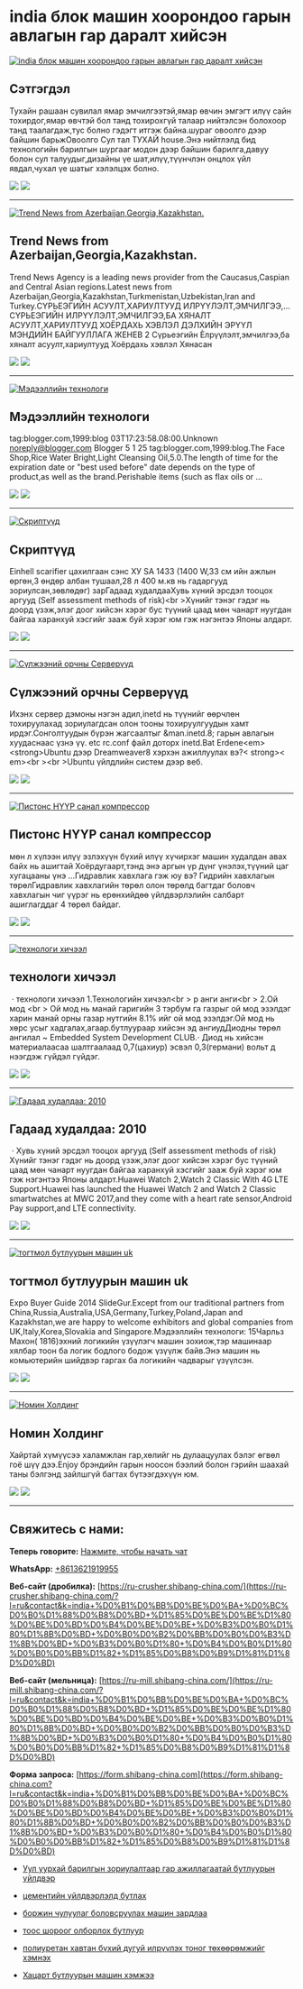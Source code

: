 # india блок машин хоорондоо гарын авлагын гар даралт хийсэн

<a href="https://swt.shibang-china.com/?l=ru&img&k=india+%D0%B1%D0%BB%D0%BE%D0%BA+%D0%BC%D0%B0%D1%88%D0%B8%D0%BD+%D1%85%D0%BE%D0%BE%D1%80%D0%BE%D0%BD%D0%B4%D0%BE%D0%BE+%D0%B3%D0%B0%D1%80%D1%8B%D0%BD+%D0%B0%D0%B2%D0%BB%D0%B0%D0%B3%D1%8B%D0%BD+%D0%B3%D0%B0%D1%80+%D0%B4%D0%B0%D1%80%D0%B0%D0%BB%D1%82+%D1%85%D0%B8%D0%B9%D1%81%D1%8D%D0%BD" target="_blank">![india блок машин хоорондоо гарын авлагын гар даралт хийсэн](http://static.shibang-china.com/all-800x300/150.jpg)</a>

## Сэтгэгдэл
Тухайн рашаан сувилал ямар эмчилгээтэй,ямар өвчин эмгэгт илүү сайн тохирдог,ямар өвчтэй бол танд тохирохгүй талаар нийтэлсэн болохоор танд таалагдаж,тус болно гэдэгт итгэж байна.шураг овоолго дээр байшин барьжОвоолго Сул тал ТУХАЙ house.Энэ нийтлэлд бид технологийн барилгын шургааг модон дээр байшин барилга,давуу болон сул талуудыг,дизайны үе шат,илүү,түүнчлэн онцлох үйл явдал,чухал үе шатыг хэлэлцэх болно.


<a href="https://whatsapp.shibangsoft.com/WhatsApp.php" target="_blank" title="WhatsApp">![](http://static.shibang-china.com/icon/whatsapp.png)</a> <a href="https://swt.shibang-china.com/?l=ru&icon&k=india+%D0%B1%D0%BB%D0%BE%D0%BA+%D0%BC%D0%B0%D1%88%D0%B8%D0%BD+%D1%85%D0%BE%D0%BE%D1%80%D0%BE%D0%BD%D0%B4%D0%BE%D0%BE+%D0%B3%D0%B0%D1%80%D1%8B%D0%BD+%D0%B0%D0%B2%D0%BB%D0%B0%D0%B3%D1%8B%D0%BD+%D0%B3%D0%B0%D1%80+%D0%B4%D0%B0%D1%80%D0%B0%D0%BB%D1%82+%D1%85%D0%B8%D0%B9%D1%81%D1%8D%D0%BD" target="_blank">![](http://static.shibang-china.com/icon/chat-ru.png)</a>

---

<a href="https://swt.shibang-china.com/?l=ru&img&k=india+%D0%B1%D0%BB%D0%BE%D0%BA+%D0%BC%D0%B0%D1%88%D0%B8%D0%BD+%D1%85%D0%BE%D0%BE%D1%80%D0%BE%D0%BD%D0%B4%D0%BE%D0%BE+%D0%B3%D0%B0%D1%80%D1%8B%D0%BD+%D0%B0%D0%B2%D0%BB%D0%B0%D0%B3%D1%8B%D0%BD+%D0%B3%D0%B0%D1%80+%D0%B4%D0%B0%D1%80%D0%B0%D0%BB%D1%82+%D1%85%D0%B8%D0%B9%D1%81%D1%8D%D0%BD" target="_blank">![Trend News from Azerbaijan,Georgia,Kazakhstan.](http://static.shibang-china.com/all-800x300/842.jpg)</a>

## Trend News from Azerbaijan,Georgia,Kazakhstan.
Trend News Agency is a leading news provider from the Caucasus,Caspian and Central Asian regions.Latest news from Azerbaijan,Georgia,Kazakhstan,Turkmenistan,Uzbekistan,Iran and Turkey.СҮРЬЕЭГИЙН АСУУЛТ,ХАРИУЛТУУД ИЛРҮҮЛЭЛТ,ЭМЧИЛГЭЭ,…СҮРЬЕЭГИЙН ИЛРҮҮЛЭЛТ,ЭМЧИЛГЭЭ,БА ХЯНАЛТ АСУУЛТ,ХАРИУЛТУУД ХОЁРДАХЬ ХЭВЛЭЛ ДЭЛХИЙН ЭРҮҮЛ МЭНДИЙН БАЙГУУЛЛАГА ЖЕНЕВ 2 Сүрьеэгийн &#200;лрүүлэлт,эмчилгээ,ба хяналт асуулт,хариултууд Хоёрдахь хэвлэл Хянасан


<a href="https://whatsapp.shibangsoft.com/WhatsApp.php" target="_blank" title="WhatsApp">![](http://static.shibang-china.com/icon/whatsapp.png)</a> <a href="https://swt.shibang-china.com/?l=ru&icon&k=india+%D0%B1%D0%BB%D0%BE%D0%BA+%D0%BC%D0%B0%D1%88%D0%B8%D0%BD+%D1%85%D0%BE%D0%BE%D1%80%D0%BE%D0%BD%D0%B4%D0%BE%D0%BE+%D0%B3%D0%B0%D1%80%D1%8B%D0%BD+%D0%B0%D0%B2%D0%BB%D0%B0%D0%B3%D1%8B%D0%BD+%D0%B3%D0%B0%D1%80+%D0%B4%D0%B0%D1%80%D0%B0%D0%BB%D1%82+%D1%85%D0%B8%D0%B9%D1%81%D1%8D%D0%BD" target="_blank">![](http://static.shibang-china.com/icon/chat-ru.png)</a>

---

<a href="https://swt.shibang-china.com/?l=ru&img&k=india+%D0%B1%D0%BB%D0%BE%D0%BA+%D0%BC%D0%B0%D1%88%D0%B8%D0%BD+%D1%85%D0%BE%D0%BE%D1%80%D0%BE%D0%BD%D0%B4%D0%BE%D0%BE+%D0%B3%D0%B0%D1%80%D1%8B%D0%BD+%D0%B0%D0%B2%D0%BB%D0%B0%D0%B3%D1%8B%D0%BD+%D0%B3%D0%B0%D1%80+%D0%B4%D0%B0%D1%80%D0%B0%D0%BB%D1%82+%D1%85%D0%B8%D0%B9%D1%81%D1%8D%D0%BD" target="_blank">![Мэдээллийн технологи](http://static.shibang-china.com/all-800x300/312.jpg)</a>

## Мэдээллийн технологи
tag:blogger.com,1999:blog 03T17:23:58.08:00.Unknown noreply@blogger.com Blogger 5 1 25 tag:blogger.com,1999:blog.The Face Shop,Rice Water Bright,Light Cleansing Oil,5.0.The length of time for the expiration date or &quot;best used before&quot; date depends on the type of product,as well as the brand.Perishable items (such as flax oils or …


<a href="https://whatsapp.shibangsoft.com/WhatsApp.php" target="_blank" title="WhatsApp">![](http://static.shibang-china.com/icon/whatsapp.png)</a> <a href="https://swt.shibang-china.com/?l=ru&icon&k=india+%D0%B1%D0%BB%D0%BE%D0%BA+%D0%BC%D0%B0%D1%88%D0%B8%D0%BD+%D1%85%D0%BE%D0%BE%D1%80%D0%BE%D0%BD%D0%B4%D0%BE%D0%BE+%D0%B3%D0%B0%D1%80%D1%8B%D0%BD+%D0%B0%D0%B2%D0%BB%D0%B0%D0%B3%D1%8B%D0%BD+%D0%B3%D0%B0%D1%80+%D0%B4%D0%B0%D1%80%D0%B0%D0%BB%D1%82+%D1%85%D0%B8%D0%B9%D1%81%D1%8D%D0%BD" target="_blank">![](http://static.shibang-china.com/icon/chat-ru.png)</a>

---

<a href="https://swt.shibang-china.com/?l=ru&img&k=india+%D0%B1%D0%BB%D0%BE%D0%BA+%D0%BC%D0%B0%D1%88%D0%B8%D0%BD+%D1%85%D0%BE%D0%BE%D1%80%D0%BE%D0%BD%D0%B4%D0%BE%D0%BE+%D0%B3%D0%B0%D1%80%D1%8B%D0%BD+%D0%B0%D0%B2%D0%BB%D0%B0%D0%B3%D1%8B%D0%BD+%D0%B3%D0%B0%D1%80+%D0%B4%D0%B0%D1%80%D0%B0%D0%BB%D1%82+%D1%85%D0%B8%D0%B9%D1%81%D1%8D%D0%BD" target="_blank">![Скриптүүд](http://static.shibang-china.com/all-800x300/545.jpg)</a>

## Скриптүүд
Einhell scarifier цахилгаан сэнс ХУ SA 1433 (1400 W,33 см ийн ажлын өргөн,3 өндөр албан тушаал,28 л 400 м.кв нь гадаргууд зориулсан,зөвлөдөг) зарГадаад худалдааХувь хүний эрсдэл тооцох аргууд (Self assessment methods of risk)&lt;br &gt;Хүнийг тэнэг гэдэг нь доорд үзэж,элэг доог хийсэн хэрэг бус түүний цаад мөн чанарт нуугдан байгаа харанхуй хэсгийг зааж буй хэрэг юм гэж нэгэнтээ Японы алдарт.


<a href="https://whatsapp.shibangsoft.com/WhatsApp.php" target="_blank" title="WhatsApp">![](http://static.shibang-china.com/icon/whatsapp.png)</a> <a href="https://swt.shibang-china.com/?l=ru&icon&k=india+%D0%B1%D0%BB%D0%BE%D0%BA+%D0%BC%D0%B0%D1%88%D0%B8%D0%BD+%D1%85%D0%BE%D0%BE%D1%80%D0%BE%D0%BD%D0%B4%D0%BE%D0%BE+%D0%B3%D0%B0%D1%80%D1%8B%D0%BD+%D0%B0%D0%B2%D0%BB%D0%B0%D0%B3%D1%8B%D0%BD+%D0%B3%D0%B0%D1%80+%D0%B4%D0%B0%D1%80%D0%B0%D0%BB%D1%82+%D1%85%D0%B8%D0%B9%D1%81%D1%8D%D0%BD" target="_blank">![](http://static.shibang-china.com/icon/chat-ru.png)</a>

---

<a href="https://swt.shibang-china.com/?l=ru&img&k=india+%D0%B1%D0%BB%D0%BE%D0%BA+%D0%BC%D0%B0%D1%88%D0%B8%D0%BD+%D1%85%D0%BE%D0%BE%D1%80%D0%BE%D0%BD%D0%B4%D0%BE%D0%BE+%D0%B3%D0%B0%D1%80%D1%8B%D0%BD+%D0%B0%D0%B2%D0%BB%D0%B0%D0%B3%D1%8B%D0%BD+%D0%B3%D0%B0%D1%80+%D0%B4%D0%B0%D1%80%D0%B0%D0%BB%D1%82+%D1%85%D0%B8%D0%B9%D1%81%D1%8D%D0%BD" target="_blank">![Сүлжээний орчны Серверүүд](http://static.shibang-china.com/all-800x300/1461.jpg)</a>

## Сүлжээний орчны Серверүүд
Ихэнх сервер дэмоны нэгэн адил,inetd нь түүнийг өөрчлөн тохируулахад зориулагдсан олон тооны тохируулгуудын хамт ирдэг.Сонголтуудын бүрэн жагсаалтыг &amp;man.inetd.8; гарын авлагын хуудаснаас үзнэ үү. etc rc.conf файл доторх inetd.Bat Erdene&lt;em&gt;&lt;strong&gt;Ubuntu дээр Dreamweaver8 хэрхэн ажиллуулах вэ?&lt; strong&gt;&lt; em&gt;&lt;br &gt;&lt;br &gt;Ubuntu үйлдлийн систем дээр веб.


<a href="https://whatsapp.shibangsoft.com/WhatsApp.php" target="_blank" title="WhatsApp">![](http://static.shibang-china.com/icon/whatsapp.png)</a> <a href="https://swt.shibang-china.com/?l=ru&icon&k=india+%D0%B1%D0%BB%D0%BE%D0%BA+%D0%BC%D0%B0%D1%88%D0%B8%D0%BD+%D1%85%D0%BE%D0%BE%D1%80%D0%BE%D0%BD%D0%B4%D0%BE%D0%BE+%D0%B3%D0%B0%D1%80%D1%8B%D0%BD+%D0%B0%D0%B2%D0%BB%D0%B0%D0%B3%D1%8B%D0%BD+%D0%B3%D0%B0%D1%80+%D0%B4%D0%B0%D1%80%D0%B0%D0%BB%D1%82+%D1%85%D0%B8%D0%B9%D1%81%D1%8D%D0%BD" target="_blank">![](http://static.shibang-china.com/icon/chat-ru.png)</a>

---

<a href="https://swt.shibang-china.com/?l=ru&img&k=india+%D0%B1%D0%BB%D0%BE%D0%BA+%D0%BC%D0%B0%D1%88%D0%B8%D0%BD+%D1%85%D0%BE%D0%BE%D1%80%D0%BE%D0%BD%D0%B4%D0%BE%D0%BE+%D0%B3%D0%B0%D1%80%D1%8B%D0%BD+%D0%B0%D0%B2%D0%BB%D0%B0%D0%B3%D1%8B%D0%BD+%D0%B3%D0%B0%D1%80+%D0%B4%D0%B0%D1%80%D0%B0%D0%BB%D1%82+%D1%85%D0%B8%D0%B9%D1%81%D1%8D%D0%BD" target="_blank">![Пистонс НҮҮР санал компрессор](http://static.shibang-china.com/all-800x300/234.jpg)</a>

## Пистонс НҮҮР санал компрессор
мөн л хүлээн илүү эзлэхүүн бүхий илүү хүчирхэг машин худалдан авах байх нь ашигтай Хоёрдугаарт,тэнд энэ аргын үр дүнг үнэлэх,түүний цаг хугацааны үнэ …Гидравлик хавхлага гэж юу вэ? Гидрийн хавхлагын төрөлГидравлик хавхлагийн төрөл олон төрөлд багтдаг боловч хавхлагын чиг үүрэг нь ерөнхийдөө үйлдвэрлэлийн салбарт ашиглагддаг 4 төрөл байдаг.


<a href="https://whatsapp.shibangsoft.com/WhatsApp.php" target="_blank" title="WhatsApp">![](http://static.shibang-china.com/icon/whatsapp.png)</a> <a href="https://swt.shibang-china.com/?l=ru&icon&k=india+%D0%B1%D0%BB%D0%BE%D0%BA+%D0%BC%D0%B0%D1%88%D0%B8%D0%BD+%D1%85%D0%BE%D0%BE%D1%80%D0%BE%D0%BD%D0%B4%D0%BE%D0%BE+%D0%B3%D0%B0%D1%80%D1%8B%D0%BD+%D0%B0%D0%B2%D0%BB%D0%B0%D0%B3%D1%8B%D0%BD+%D0%B3%D0%B0%D1%80+%D0%B4%D0%B0%D1%80%D0%B0%D0%BB%D1%82+%D1%85%D0%B8%D0%B9%D1%81%D1%8D%D0%BD" target="_blank">![](http://static.shibang-china.com/icon/chat-ru.png)</a>

---

<a href="https://swt.shibang-china.com/?l=ru&img&k=india+%D0%B1%D0%BB%D0%BE%D0%BA+%D0%BC%D0%B0%D1%88%D0%B8%D0%BD+%D1%85%D0%BE%D0%BE%D1%80%D0%BE%D0%BD%D0%B4%D0%BE%D0%BE+%D0%B3%D0%B0%D1%80%D1%8B%D0%BD+%D0%B0%D0%B2%D0%BB%D0%B0%D0%B3%D1%8B%D0%BD+%D0%B3%D0%B0%D1%80+%D0%B4%D0%B0%D1%80%D0%B0%D0%BB%D1%82+%D1%85%D0%B8%D0%B9%D1%81%D1%8D%D0%BD" target="_blank">![технологи хичээл](http://static.shibang-china.com/all-800x300/982.jpg)</a>

## технологи хичээл
&nbsp;&#0183;&#32;технологи хичээл 1.Технологийн хичээл&lt;br &gt; р анги анги&lt;br &gt; 2.Ой мод &lt;br &gt; Ой мод нь манай гаригийн 3 тэрбум га газрыг ой мод эзэлдэг харин манай орны газар нутгийн 8.1% ийг ой мод эзэлдэг.Ой мод нь хөрс усыг хадгалах,агаар.бутлуураар хийсэн эд ангиудДиодны төрөл ангилал ~ Embedded System Development CLUB.&#183; Диод нь хийсэн материалаасаа шалтгаалаад 0,7(цахиур) эсвэл 0,3(германи) вольт д нээгдэж гүйдэл гүйдэг.


<a href="https://whatsapp.shibangsoft.com/WhatsApp.php" target="_blank" title="WhatsApp">![](http://static.shibang-china.com/icon/whatsapp.png)</a> <a href="https://swt.shibang-china.com/?l=ru&icon&k=india+%D0%B1%D0%BB%D0%BE%D0%BA+%D0%BC%D0%B0%D1%88%D0%B8%D0%BD+%D1%85%D0%BE%D0%BE%D1%80%D0%BE%D0%BD%D0%B4%D0%BE%D0%BE+%D0%B3%D0%B0%D1%80%D1%8B%D0%BD+%D0%B0%D0%B2%D0%BB%D0%B0%D0%B3%D1%8B%D0%BD+%D0%B3%D0%B0%D1%80+%D0%B4%D0%B0%D1%80%D0%B0%D0%BB%D1%82+%D1%85%D0%B8%D0%B9%D1%81%D1%8D%D0%BD" target="_blank">![](http://static.shibang-china.com/icon/chat-ru.png)</a>

---

<a href="https://swt.shibang-china.com/?l=ru&img&k=india+%D0%B1%D0%BB%D0%BE%D0%BA+%D0%BC%D0%B0%D1%88%D0%B8%D0%BD+%D1%85%D0%BE%D0%BE%D1%80%D0%BE%D0%BD%D0%B4%D0%BE%D0%BE+%D0%B3%D0%B0%D1%80%D1%8B%D0%BD+%D0%B0%D0%B2%D0%BB%D0%B0%D0%B3%D1%8B%D0%BD+%D0%B3%D0%B0%D1%80+%D0%B4%D0%B0%D1%80%D0%B0%D0%BB%D1%82+%D1%85%D0%B8%D0%B9%D1%81%D1%8D%D0%BD" target="_blank">![Гадаад худалдаа: 2010](http://static.shibang-china.com/all-800x300/1426.jpg)</a>

## Гадаад худалдаа: 2010
&nbsp;&#0183;&#32;Хувь хүний эрсдэл тооцох аргууд (Self assessment methods of risk) Хүнийг тэнэг гэдэг нь доорд үзэж,элэг доог хийсэн хэрэг бус түүний цаад мөн чанарт нуугдан байгаа харанхуй хэсгийг зааж буй хэрэг юм гэж нэгэнтээ Японы алдарт.Huawei Watch 2,Watch 2 Classic With 4G LTE Support.Huawei has launched the Huawei Watch 2 and Watch 2 Classic smartwatches at MWC 2017,and they come with a heart rate sensor,Android Pay support,and LTE connectivity.


<a href="https://whatsapp.shibangsoft.com/WhatsApp.php" target="_blank" title="WhatsApp">![](http://static.shibang-china.com/icon/whatsapp.png)</a> <a href="https://swt.shibang-china.com/?l=ru&icon&k=india+%D0%B1%D0%BB%D0%BE%D0%BA+%D0%BC%D0%B0%D1%88%D0%B8%D0%BD+%D1%85%D0%BE%D0%BE%D1%80%D0%BE%D0%BD%D0%B4%D0%BE%D0%BE+%D0%B3%D0%B0%D1%80%D1%8B%D0%BD+%D0%B0%D0%B2%D0%BB%D0%B0%D0%B3%D1%8B%D0%BD+%D0%B3%D0%B0%D1%80+%D0%B4%D0%B0%D1%80%D0%B0%D0%BB%D1%82+%D1%85%D0%B8%D0%B9%D1%81%D1%8D%D0%BD" target="_blank">![](http://static.shibang-china.com/icon/chat-ru.png)</a>

---

<a href="https://swt.shibang-china.com/?l=ru&img&k=india+%D0%B1%D0%BB%D0%BE%D0%BA+%D0%BC%D0%B0%D1%88%D0%B8%D0%BD+%D1%85%D0%BE%D0%BE%D1%80%D0%BE%D0%BD%D0%B4%D0%BE%D0%BE+%D0%B3%D0%B0%D1%80%D1%8B%D0%BD+%D0%B0%D0%B2%D0%BB%D0%B0%D0%B3%D1%8B%D0%BD+%D0%B3%D0%B0%D1%80+%D0%B4%D0%B0%D1%80%D0%B0%D0%BB%D1%82+%D1%85%D0%B8%D0%B9%D1%81%D1%8D%D0%BD" target="_blank">![тогтмол бутлуурын машин uk](http://static.shibang-china.com/all-800x300/381.jpg)</a>

## тогтмол бутлуурын машин uk
Expo Buyer Guide 2014 SlideGur.Except from our traditional partners from China,Russia,Australia,USA,Germany,Turkey,Poland,Japan and Kazakhstan,we are happy to welcome exhibitors and global companies from UK,Italy,Korea,Slovakia and Singapore.Мэдээллийн технологи: 15Чарльз Махон( 1816)эхний логикийн үзүүлэгч машин зохиож,тэр машинаар хялбар тоон ба логик бодлого бодож үзүүлж байв.Энэ машин нь комьютерийн шийдвэр гаргах ба логикийн чадварыг үзүүлсэн.


<a href="https://whatsapp.shibangsoft.com/WhatsApp.php" target="_blank" title="WhatsApp">![](http://static.shibang-china.com/icon/whatsapp.png)</a> <a href="https://swt.shibang-china.com/?l=ru&icon&k=india+%D0%B1%D0%BB%D0%BE%D0%BA+%D0%BC%D0%B0%D1%88%D0%B8%D0%BD+%D1%85%D0%BE%D0%BE%D1%80%D0%BE%D0%BD%D0%B4%D0%BE%D0%BE+%D0%B3%D0%B0%D1%80%D1%8B%D0%BD+%D0%B0%D0%B2%D0%BB%D0%B0%D0%B3%D1%8B%D0%BD+%D0%B3%D0%B0%D1%80+%D0%B4%D0%B0%D1%80%D0%B0%D0%BB%D1%82+%D1%85%D0%B8%D0%B9%D1%81%D1%8D%D0%BD" target="_blank">![](http://static.shibang-china.com/icon/chat-ru.png)</a>

---

<a href="https://swt.shibang-china.com/?l=ru&img&k=india+%D0%B1%D0%BB%D0%BE%D0%BA+%D0%BC%D0%B0%D1%88%D0%B8%D0%BD+%D1%85%D0%BE%D0%BE%D1%80%D0%BE%D0%BD%D0%B4%D0%BE%D0%BE+%D0%B3%D0%B0%D1%80%D1%8B%D0%BD+%D0%B0%D0%B2%D0%BB%D0%B0%D0%B3%D1%8B%D0%BD+%D0%B3%D0%B0%D1%80+%D0%B4%D0%B0%D1%80%D0%B0%D0%BB%D1%82+%D1%85%D0%B8%D0%B9%D1%81%D1%8D%D0%BD" target="_blank">![Номин Холдинг](http://static.shibang-china.com/all-800x300/212.jpg)</a>

## Номин Холдинг
Хайртай хүмүүсээ халамжлан гар,хөлийг нь дулаацуулах бэлэг өгвөл гоё шүү дээ.Enjoy брэндийн гарын ноосон бээлий болон гэрийн шаахай таны бэлгэнд зайлшгүй багтах бүтээгдэхүүн юм.

<a href="https://whatsapp.shibangsoft.com/WhatsApp.php" target="_blank" title="WhatsApp">![](http://static.shibang-china.com/icon/whatsapp.png)</a> <a href="https://swt.shibang-china.com/?l=ru&icon&k=india+%D0%B1%D0%BB%D0%BE%D0%BA+%D0%BC%D0%B0%D1%88%D0%B8%D0%BD+%D1%85%D0%BE%D0%BE%D1%80%D0%BE%D0%BD%D0%B4%D0%BE%D0%BE+%D0%B3%D0%B0%D1%80%D1%8B%D0%BD+%D0%B0%D0%B2%D0%BB%D0%B0%D0%B3%D1%8B%D0%BD+%D0%B3%D0%B0%D1%80+%D0%B4%D0%B0%D1%80%D0%B0%D0%BB%D1%82+%D1%85%D0%B8%D0%B9%D1%81%D1%8D%D0%BD" target="_blank">![](http://static.shibang-china.com/icon/chat-ru.png)</a>

---
## Свяжитесь с нами:

**Теперь говорите:** [Нажмите, чтобы начать чат](https://swt.shibang-china.com?l=ru&contact&k=india+%D0%B1%D0%BB%D0%BE%D0%BA+%D0%BC%D0%B0%D1%88%D0%B8%D0%BD+%D1%85%D0%BE%D0%BE%D1%80%D0%BE%D0%BD%D0%B4%D0%BE%D0%BE+%D0%B3%D0%B0%D1%80%D1%8B%D0%BD+%D0%B0%D0%B2%D0%BB%D0%B0%D0%B3%D1%8B%D0%BD+%D0%B3%D0%B0%D1%80+%D0%B4%D0%B0%D1%80%D0%B0%D0%BB%D1%82+%D1%85%D0%B8%D0%B9%D1%81%D1%8D%D0%BD)

**WhatsApp:**  [+8613621919955](https://whatsapp.shibangsoft.com/WhatsApp.php)

**Веб-сайт (дробилка):** [https://ru-crusher.shibang-china.com/](https://ru-crusher.shibang-china.com/?l=ru&contact&k=india+%D0%B1%D0%BB%D0%BE%D0%BA+%D0%BC%D0%B0%D1%88%D0%B8%D0%BD+%D1%85%D0%BE%D0%BE%D1%80%D0%BE%D0%BD%D0%B4%D0%BE%D0%BE+%D0%B3%D0%B0%D1%80%D1%8B%D0%BD+%D0%B0%D0%B2%D0%BB%D0%B0%D0%B3%D1%8B%D0%BD+%D0%B3%D0%B0%D1%80+%D0%B4%D0%B0%D1%80%D0%B0%D0%BB%D1%82+%D1%85%D0%B8%D0%B9%D1%81%D1%8D%D0%BD)

**Веб-сайт (мельница):** [https://ru-mill.shibang-china.com/](https://ru-mill.shibang-china.com/?l=ru&contact&k=india+%D0%B1%D0%BB%D0%BE%D0%BA+%D0%BC%D0%B0%D1%88%D0%B8%D0%BD+%D1%85%D0%BE%D0%BE%D1%80%D0%BE%D0%BD%D0%B4%D0%BE%D0%BE+%D0%B3%D0%B0%D1%80%D1%8B%D0%BD+%D0%B0%D0%B2%D0%BB%D0%B0%D0%B3%D1%8B%D0%BD+%D0%B3%D0%B0%D1%80+%D0%B4%D0%B0%D1%80%D0%B0%D0%BB%D1%82+%D1%85%D0%B8%D0%B9%D1%81%D1%8D%D0%BD)

**Форма запроса:** [https://form.shibang-china.com](https://form.shibang-china.com?l=ru&contact&k=india+%D0%B1%D0%BB%D0%BE%D0%BA+%D0%BC%D0%B0%D1%88%D0%B8%D0%BD+%D1%85%D0%BE%D0%BE%D1%80%D0%BE%D0%BD%D0%B4%D0%BE%D0%BE+%D0%B3%D0%B0%D1%80%D1%8B%D0%BD+%D0%B0%D0%B2%D0%BB%D0%B0%D0%B3%D1%8B%D0%BD+%D0%B3%D0%B0%D1%80+%D0%B4%D0%B0%D1%80%D0%B0%D0%BB%D1%82+%D1%85%D0%B8%D0%B9%D1%81%D1%8D%D0%BD)

* [Уул уурхай барилгын зориулалтаар гар ажиллагаатай бутлуурын үйлдвэр](../126/%D0%A3%D1%83%D0%BB%20%D1%83%D1%83%D1%80%D1%85%D0%B0%D0%B9%20%D0%B1%D0%B0%D1%80%D0%B8%D0%BB%D0%B3%D1%8B%D0%BD%20%D0%B7%D0%BE%D1%80%D0%B8%D1%83%D0%BB%D0%B0%D0%BB%D1%82%D0%B0%D0%B0%D1%80%20%D0%B3%D0%B0%D1%80%20%D0%B0%D0%B6%D0%B8%D0%BB%D0%BB%D0%B0%D0%B3%D0%B0%D0%B0%D1%82%D0%B0%D0%B9%20%D0%B1%D1%83%D1%82%D0%BB%D1%83%D1%83%D1%80%D1%8B%D0%BD%20%D2%AF%D0%B9%D0%BB%D0%B4%D0%B2%D1%8D%D1%80.md)

* [цементийн үйлдвэрлэлд бутлах](../128/%D1%86%D0%B5%D0%BC%D0%B5%D0%BD%D1%82%D0%B8%D0%B9%D0%BD%20%D2%AF%D0%B9%D0%BB%D0%B4%D0%B2%D1%8D%D1%80%D0%BB%D1%8D%D0%BB%D0%B4%20%D0%B1%D1%83%D1%82%D0%BB%D0%B0%D1%85.md)

* [боржин чулуулаг боловсруулах машин зардлаа](../128/%D0%B1%D0%BE%D1%80%D0%B6%D0%B8%D0%BD%20%D1%87%D1%83%D0%BB%D1%83%D1%83%D0%BB%D0%B0%D0%B3%20%D0%B1%D0%BE%D0%BB%D0%BE%D0%B2%D1%81%D1%80%D1%83%D1%83%D0%BB%D0%B0%D1%85%20%D0%BC%D0%B0%D1%88%D0%B8%D0%BD%20%D0%B7%D0%B0%D1%80%D0%B4%D0%BB%D0%B0%D0%B0.md)

* [тоос шороог олборлох бутлуур](../126/%D1%82%D0%BE%D0%BE%D1%81%20%D1%88%D0%BE%D1%80%D0%BE%D0%BE%D0%B3%20%D0%BE%D0%BB%D0%B1%D0%BE%D1%80%D0%BB%D0%BE%D1%85%20%D0%B1%D1%83%D1%82%D0%BB%D1%83%D1%83%D1%80.md)

* [полиуретан хавтан бүхий дугуй илрүүлэх тоног төхөөрөмжийг хэмнэх](../129/%D0%BF%D0%BE%D0%BB%D0%B8%D1%83%D1%80%D0%B5%D1%82%D0%B0%D0%BD%20%D1%85%D0%B0%D0%B2%D1%82%D0%B0%D0%BD%20%D0%B1%D2%AF%D1%85%D0%B8%D0%B9%20%D0%B4%D1%83%D0%B3%D1%83%D0%B9%20%D0%B8%D0%BB%D1%80%D2%AF%D2%AF%D0%BB%D1%8D%D1%85%20%D1%82%D0%BE%D0%BD%D0%BE%D0%B3%20%D1%82%D3%A9%D1%85%D3%A9%D3%A9%D1%80%D3%A9%D0%BC%D0%B6%D0%B8%D0%B9%D0%B3%20%D1%85%D1%8D%D0%BC%D0%BD%D1%8D%D1%85.md)

* [Хацарт бутлуурын машин хэмжээ](../126/%D0%A5%D0%B0%D1%86%D0%B0%D1%80%D1%82%20%D0%B1%D1%83%D1%82%D0%BB%D1%83%D1%83%D1%80%D1%8B%D0%BD%20%D0%BC%D0%B0%D1%88%D0%B8%D0%BD%20%D1%85%D1%8D%D0%BC%D0%B6%D1%8D%D1%8D.md)